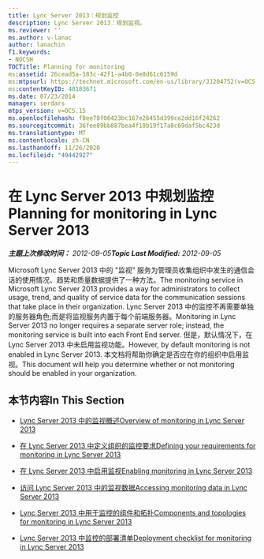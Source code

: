 ```yaml
---
title: Lync Server 2013：规划监控
description: Lync Server 2013：规划监视。
ms.reviewer: ''
ms.author: v-lanac
author: lanachin
f1.keywords:
- NOCSH
TOCTitle: Planning for monitoring
ms:assetid: 26cead5a-183c-42f1-a4b0-0e8d61c6159d
ms:mtpsurl: https://technet.microsoft.com/en-us/library/JJ204752(v=OCS.15)
ms:contentKeyID: 48183671
ms.date: 07/23/2014
manager: serdars
mtps_version: v=OCS.15
ms.openlocfilehash: f8ee78f06423bc167e26455d399ce2dd16f24262
ms.sourcegitcommit: 36fee89bb887bea4f18b19f17a8c69daf5bc423d
ms.translationtype: MT
ms.contentlocale: zh-CN
ms.lasthandoff: 11/26/2020
ms.locfileid: "49442927"
---
```

# <a name="planning-for-monitoring-in-lync-server-2013"></a><span data-ttu-id="8c9a0-103">在 Lync Server 2013 中规划监控</span><span class="sxs-lookup"><span data-stu-id="8c9a0-103">Planning for monitoring in Lync Server 2013</span></span>

<div data-xmlns="http://www.w3.org/1999/xhtml">

<div class="topic" data-xmlns="http://www.w3.org/1999/xhtml" data-msxsl="urn:schemas-microsoft-com:xslt" data-cs="https://msdn.microsoft.com/">

<div data-asp="https://msdn2.microsoft.com/asp">



</div>

<div id="mainSection">

<div id="mainBody"><span data-ttu-id="8c9a0-104">

<span> </span></span><span class="sxs-lookup"><span data-stu-id="8c9a0-104">

<span> </span></span></span>

<span data-ttu-id="8c9a0-105">_**主题上次修改时间：** 2012-09-05_</span><span class="sxs-lookup"><span data-stu-id="8c9a0-105">_**Topic Last Modified:** 2012-09-05_</span></span>

<span data-ttu-id="8c9a0-106">Microsoft Lync Server 2013 中的 "监视" 服务为管理员收集组织中发生的通信会话的使用情况、趋势和质量数据提供了一种方法。</span><span class="sxs-lookup"><span data-stu-id="8c9a0-106">The monitoring service in Microsoft Lync Server 2013 provides a way for administrators to collect usage, trend, and quality of service data for the communication sessions that take place in their organization.</span></span> <span data-ttu-id="8c9a0-107">Lync Server 2013 中的监控不再需要单独的服务器角色;而是将监视服务内置于每个前端服务器。</span><span class="sxs-lookup"><span data-stu-id="8c9a0-107">Monitoring in Lync Server 2013 no longer requires a separate server role; instead, the monitoring service is built into each Front End server.</span></span> <span data-ttu-id="8c9a0-108">但是，默认情况下，在 Lync Server 2013 中未启用监视功能。</span><span class="sxs-lookup"><span data-stu-id="8c9a0-108">However, by default monitoring is not enabled in Lync Server 2013.</span></span> <span data-ttu-id="8c9a0-109">本文档将帮助你确定是否应在你的组织中启用监视。</span><span class="sxs-lookup"><span data-stu-id="8c9a0-109">This document will help you determine whether or not monitoring should be enabled in your organization.</span></span>

<div>

## <a name="in-this-section"></a><span data-ttu-id="8c9a0-110">本节内容</span><span class="sxs-lookup"><span data-stu-id="8c9a0-110">In This Section</span></span>

  - [<span data-ttu-id="8c9a0-111">Lync Server 2013 中的监视概述</span><span class="sxs-lookup"><span data-stu-id="8c9a0-111">Overview of monitoring in Lync Server 2013</span></span>](lync-server-2013-overview-of-monitoring.md)

  - [<span data-ttu-id="8c9a0-112">在 Lync Server 2013 中定义组织的监控要求</span><span class="sxs-lookup"><span data-stu-id="8c9a0-112">Defining your requirements for monitoring in Lync Server 2013</span></span>](lync-server-2013-defining-your-requirements-for-monitoring.md)

  - [<span data-ttu-id="8c9a0-113">在 Lync Server 2013 中启用监视</span><span class="sxs-lookup"><span data-stu-id="8c9a0-113">Enabling monitoring in Lync Server 2013</span></span>](lync-server-2013-enabling-monitoring.md)

  - [<span data-ttu-id="8c9a0-114">访问 Lync Server 2013 中的监视数据</span><span class="sxs-lookup"><span data-stu-id="8c9a0-114">Accessing monitoring data in Lync Server 2013</span></span>](lync-server-2013-accessing-monitoring-data.md)

  - [<span data-ttu-id="8c9a0-115">Lync Server 2013 中用于监控的组件和拓扑</span><span class="sxs-lookup"><span data-stu-id="8c9a0-115">Components and topologies for monitoring in Lync Server 2013</span></span>](lync-server-2013-components-and-topologies-for-monitoring.md)

  - [<span data-ttu-id="8c9a0-116">Lync Server 2013 中监控的部署清单</span><span class="sxs-lookup"><span data-stu-id="8c9a0-116">Deployment checklist for monitoring in Lync Server 2013</span></span>](lync-server-2013-deployment-checklist-for-monitoring.md)

<span data-ttu-id="8c9a0-117"></div>

</div>

<span> </span>

</div>

</div>

</span><span class="sxs-lookup"><span data-stu-id="8c9a0-117"></div>

</div>

<span> </span>

</div>

</div>

</span></span></div>

